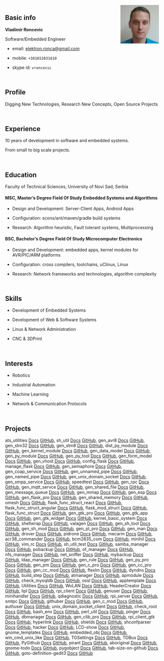 <img align="right" src="https://raw.githubusercontent.com/vroncevic/bio/master/images/profile.jpg" width="25%">

## Basic info

**Vladimir Roncevic**

Software/Embedded Engineer

* email: <elektron.ronca@gmail.com>

* mobile: `+381652031810`

* skype id: `vroncevic`

<br />

## Profile

Digging New Technologies, Research New Concepts, Open Source Projects

<br />

## Experience

10 years of development in software and embedded systems.

From small to big scale projects.

<br />

## Education

Faculty of Technical Sciences, University of Novi Sad, Serbia

#### MSC, Master’s Degree Field Of Study Embedded Systems and Algorithms

* Design and Development: Server-Client Apps, Android Apps

* Configuration: scons/ant/maven/gradle build systems

* Research: Algorithm heuristic, Fault tolerant systems, Multiprocessing

#### BSC, Bachelor’s Degree Field Of Study Microcomputer Electronics

* Design and Development: embedded apps, kernel modules for AVR/PIC/ARM platforms

* Configuration: cross compilers, toolchains, uClinux, Linux

* Research: Network frameworks and technologies, algorithm complexity

<br />

## Skills

* Development of Embedded Systems

* Development of Web & Software Systems

* Linux & Network Administration

* CNC & 3DPrint

<br />

## Interests

* Robotics

* Industrial Automation

* Machine Learning

* Network & Communication Protocols

<br />

## Projects

ats_utilities [Docs](https://ats-utilities.readthedocs.io/en/latest) [GitHub](https://github.com/vroncevic/ats_utilities), sh_util [Docs](https://sh-util.readthedocs.io/en/latest) [GitHub](https://github.com/vroncevic/sh_util), gen_avr8 [Docs](https://gen-avr8.readthedocs.io/en/latest) [GitHub](https://vroncevic.github.io/gen_avr8), gen_stm32 [Docs](https://gen-stm32.readthedocs.io/en/latest) [GitHub](https://github.com/vroncevic/gen_stm32), gen_stm8 [Docs](https://gen-stm8.readthedocs.io/en/latest) [GitHub](https://github.com/vroncevic/gen_stm8), dist_py_module [Docs](https://dist-py-module.readthedocs.io/en/latest) [GitHub](https://github.com/vroncevic/dist_py_module), gen_kernel_module [Docs](https://gen-kernel-module.readthedocs.io/en/latest) [GitHub](https://github.com/vroncevic/gen_kernel_module), gen_data_model [Docs](https://gen-data-model.readthedocs.io/en/latest) [GitHub](https://github.com/vroncevic/gen_data_model), gen_py_module [Docs](https://gen-py-module.readthedocs.io/en/latest) [GitHub](https://github.com/vroncevic/gen_py_module), gen_py_tool [Docs](https://gen-py-tool.readthedocs.io/en/latest) [GitHub](https://github.com/vroncevic/gen_py_tool), gen_form_model [Docs](https://gen-form-model.readthedocs.io/en/latest) [GitHub](https://github.com/vroncevic/gen_form_model), gen_vhost [Docs](https://gen-vhost.readthedocs.io/en/latest) [GitHub](https://github.com/vroncevic/gen_vhost), config_flask [Docs](https://config-flask.readthedocs.io/en/latest) [GitHub](https://github.com/vroncevic/config_flask), manage_flask [Docs](https://manage-flask.readthedocs.io/en/latest) [GitHub](https://github.com/vroncevic/manage_flask), gen_semaphore [Docs](https://gen-semaphore.readthedocs.io/en/latest) [GitHub](https://github.com/vroncevic/gen_semaphore), gen_coap_service [Docs](https://gen-coap-service.readthedocs.io/en/latest) [GitHub](https://github.com/vroncevic/gen_coap_service), gen_unnamed_pipe [Docs](https://gen-unnamed-pipe.readthedocs.io/en/latest) [GitHub](https://github.com/vroncevic/gen_unnamed_pipe), gen_named_pipe [Docs](https://gen-named-pipe.readthedocs.io/en/latest) [GitHub](https://github.com/vroncevic/gen_named_pipe), gen_unix_domain_socket [Docs](https://gen-unix-domain-socket.readthedocs.io/en/latest) [GitHub](https://github.com/vroncevic/gen_unix_domain_socket), gen_xmpp_service [Docs](https://gen-xmpp-service.readthedocs.io/en/latest) [GitHub](https://github.com/vroncevic/gen_xmpp_service), speedtest [Docs](https://speedtest.readthedocs.io/en/latest) [GitHub](https://github.com/vroncevic/speedtest), gen_rpc [Docs](https://gen-rpc.readthedocs.io/en/latest) [GitHub](https://github.com/vroncevic/gen_rpc), gen_mqtt_servce [Docs](https://gen-mqtt-servce.readthedocs.io/en/latest) [GitHub](https://github.com/vroncevic/gen_mqtt_servce), gen_shared_file [Docs](https://gen-shared-file.readthedocs.io/en/latest) [GitHub](https://github.com/vroncevic/gen_shared_file), gen_message_queue [Docs](https://gen-message-queue.readthedocs.io/en/latest) [GitHub](https://github.com/vroncevic/gen_message_queue), gen_mmap [Docs](https://gen-mmap.readthedocs.io/en/latest) [GitHub](https://github.com/vroncevic/gen_mmap), gen_esp [Docs](https://gen-esp.readthedocs.io/en/latest) [GitHub](https://github.com/vroncevic/gen_esp), gen_flask_pro [Docs](https://gen-flask-pro.readthedocs.io/en/latest) [GitHub](https://github.com/vroncevic/gen_flask_pro), gen_shared_memory [Docs](https://gen-shared-memory.readthedocs.io/en/latest) [GitHub](https://github.com/vroncevic/gen_shared_memory), omesh [Docs]() [GitHub](https://github.com/setiot/omesh), flask_func_struct_react [Docs](https://flask-func-struct-react.readthedocs.io/en/latest) [GitHub](https://github.com/vroncevic/flask_func_struct_react), flask_func_struct_angular [Docs](https://flask-func-struct-angular.readthedocs.io/en/latest) [GitHub](https://github.com/vroncevic/flask_func_struct_angular), flask_mod_struct [Docs](https://flask-mod-struct.readthedocs.io/en/latest) [GitHub](https://github.com/vroncevic/flask_mod_struct), flask_func_struct [Docs](https://flask-func-struct.readthedocs.io/en/latest) [GitHub](https://github.com/vroncevic/flask_func_struct), gen_gtk_pro [Docs](https://gen-gtk-pro.readthedocs.io/en/latest) [GitHub](https://github.com/vroncevic/gen_gtk_pro), gen_gtk_app [Docs](https://gen-gtk-app.readthedocs.io/en/latest) [GitHub](https://github.com/vroncevic/gen_gtk_app), gen_gtk_widget [Docs](https://gen-gtk-widget.readthedocs.io/en/latest) [GitHub](https://github.com/vroncevic/gen_gtk_widget), kernel_basic_system [Docs](https://kernel-basic-system.readthedocs.io/en/latest) [GitHub](https://github.com/vroncevic/kernel_basic_system), shellwrap [Docs](https://shellwrap.readthedocs.io/en/latest) [GitHub](https://github.com/vroncevic/shellwrap), valagen [Docs](https://valagen.readthedocs.io/en/latest) [GitHub](https://github.com/vroncevic/valagen), gen_sh_tool [Docs](https://gen-sh-tool.readthedocs.io/en/latest) [GitHub](https://github.com/vroncevic/gen_sh_tool), gen_sh_mod [Docs](https://gen-sh-mod.readthedocs.io/en/latest) [GitHub](https://github.com/vroncevic/gen_sh_mod), gen_pl_pro [Docs](https://gen-pl-pro.readthedocs.io/en/latest) [GitHub](https://github.com/vroncevic/gen_pl_pro), gen_man [Docs](https://gen-man.readthedocs.io/en/latest) [GitHub](https://github.com/vroncevic/gen_man), drover [Docs]() [GitHub](), pidrone [Docs]() [GitHub](), mecarm [Docs]() [GitHub](), acr38_commander [Docs]() [GitHub](), bcm2835_com [Docs]() [GitHub](), minihil [Docs]() [GitHub](), vim_rc [Docs](https://vim-rc.readthedocs.io/en/latest) [GitHub](https://github.com/vroncevic/vim_rc), sh_util_test [Docs](https://sh-util-test.readthedocs.io/en/latest) [GitHub](https://github.com/vroncevic/sh_util_test), samba_manager [Docs](https://samba-manager.readthedocs.io/en/latest) [GitHub](https://github.com/vroncevic/samba_manager), pobackup [Docs](https://pobackup.readthedocs.io/en/latest) [GitHub](https://github.com/vroncevic/pobackup), of_manager [Docs](https://of-manager.readthedocs.io/en/latest) [GitHub](https://github.com/vroncevic/of_manager), nfs_manager [Docs](https://nfs-manager.readthedocs.io/en/latest) [GitHub](https://github.com/vroncevic/nfs_manager), net_sniffer [Docs](https://net-sniffer.readthedocs.io/en/latest) [GitHub](https://github.com/vroncevic/net_sniffer), mybackup [Docs](https://mybackup.readthedocs.io/en/latest) [GitHub](https://github.com/vroncevic/mybackup), ldap_manager [Docs](https://ldap-manager.readthedocs.io/en/latest) [GitHub](https://github.com/vroncevic/ldap_manager), gen_rule [Docs](https://gen-rule.readthedocs.io/en/latest) [GitHub](https://github.com/vroncevic/gen_rule), gen_py_pro [Docs](https://gen-py-pro.readthedocs.io/en/latest) [GitHub](https://github.com/vroncevic/gen_py_pro), gen_pm [Docs](https://gen-pm.readthedocs.io/en/latest) [GitHub](https://github.com/vroncevic/gen_pm), gen_c_pro [Docs](https://gen-c-pro.readthedocs.io/en/latest) [GitHub](https://github.com/vroncevic/gen_c_pro), gen_cc_pro [Docs](https://gen-cc-pro.readthedocs.io/en/latest) [GitHub](https://github.com/vroncevic/gen_cc_pro), gen_cc_mod [Docs](https://gen-cc-mod.readthedocs.io/en/latest) [GitHub](https://github.com/vroncevic/gen_cc_mod), flexlm [Docs](https://flexlm.readthedocs.io/en/latest) [GitHub](https://github.com/vroncevic/flexlm), dyndns [Docs](https://dyn-dns.readthedocs.io/en/latest) [GitHub](https://github.com/vroncevic/dyndns), build_step [Docs](https://build-step.readthedocs.io/en/latest) [GitHub](https://github.com/vroncevic/build_step), atmanager [Docs](https://atmanager.readthedocs.io/en/latest) [GitHub](https://github.com/vroncevic/atmanager), apmodule [Docs](https://apmodule.readthedocs.io/en/latest/) [GitHub](https://github.com/vroncevic/apmodule), check_mysqldb [Docs](https://check-mysqldb.readthedocs.io/en/latest) [GitHub](https://github.com/vroncevic/check_mysqldb), ossl [Docs](https://ossl.readthedocs.io/en/latest) [GitHub](https://github.com/vroncevic/ossl), apptemplate [Docs](https://app-template.readthedocs.io/en/latest/) [GitHub](https://github.com/vroncevic/apptemplate), Utilities [Docs](https://java-utilities.readthedocs.io/en/latest) [GitHub](https://github.com/vroncevic/Utilities), WoLAN [Docs](https://wolan.readthedocs.io/en/latest) [GitHub](https://github.com/vroncevic/WoLAN), HeaderCreator [Docs](https://headercreator.readthedocs.io/en/latest) [GitHub](https://github.com/vroncevic/HeaderCreator), lipl [Docs](https://lipl.readthedocs.io/en/latest) [GitHub](https://github.com/vroncevic/lipl), rpi_client [Docs](https://rpi-client.readthedocs.io/en/latest) [GitHub](https://github.com/vroncevic/rpi_client), genuser [Docs](https://genuser.readthedocs.io/en/latest) [GitHub](https://github.com/vroncevic/genuser), minihandler [Docs](https://minihandler.readthedocs.io/en/latest) [GitHub](https://github.com/vroncevic/minihandler), qdiagnostic [Docs](https://qdiagnostic.readthedocs.io/en/latest) [GitHub](https://github.com/vroncevic/qdiagnostic), rpi_server [Docs](https://rpi-server.readthedocs.io/en/latest) [GitHub](https://github.com/vroncevic/rpi_server), smtpc [Docs](https://smtpc.readthedocs.io/en/latest) [GitHub](https://github.com/vroncevic/smtpc), githuber [Docs](https://githuber.readthedocs.io/en/latest) [GitHub](https://github.com/vroncevic/githuber), gen_c_mod [Docs](https://gen-c-mod.readthedocs.io/en/latest) [GitHub](https://github.com/vroncevic/gen_c_mod), authuser [Docs](https://authuser.readthedocs.io/en/latest) [GitHub](https://github.com/vroncevic/authuser), unix_domain_socket_client [Docs](https://unix-domain-socket-client.readthedocs.io/en/latest) [GitHub](https://github.com/vroncevic/unix_domain_socket_client), check_root [Docs](https://check-root.readthedocs.io/en/latest) [GitHub](https://github.com/vroncevic/check_root), bash_env [Docs](https://bash-env.readthedocs.io/en/latest) [GitHub](https://github.com/vroncevic/bash_env), perl_util [Docs](https://perl-util.readthedocs.io/en/latest) [GitHub](https://github.com/vroncevic/perl_util), pinger [Docs](https://pinger.readthedocs.io/en/latest) [GitHub](https://github.com/vroncevic/pinger), dbmanager [Docs](https://dbmanager.readthedocs.io/en/latest) [GitHub](https://github.com/vroncevic/dbmanager), gen_clib_pro [Docs](https://gen-clib-pro.readthedocs.io/en/latest) [GitHub](https://github.com/vroncevic/gen_clib_pro), rpi_client_gtk [Docs](https://rpi-client-gtk.readthedocs.io/en/latest) [GitHub](https://github.com/vroncevic/rpi_client_gtk), hyperlink [Docs](https://hyperlink-theme.readthedocs.io/en/latest) [GitHub](), shields [Docs](https://shields.readthedocs.io/en/latest) [GitHub](), shconfparser [Docs](https://shconfparser.readthedocs.io/en/latest) [GitHub](), hacker [Docs](https://hacker-theme.readthedocs.io/en/latest) [GitHub](), LCD-show [Docs](https://lcd-show.readthedocs.io/en/latest) [GitHub](https://github.com/vroncevic/LCD-show), gnome_templates [Docs](https://gnome-templates.readthedocs.io/en/latest) [GitHub](https://github.com/vroncevic/gnome_templates), embedded_obj [Docs](https://embedded-obj.readthedocs.io/en/latest) [GitHub](https://github.com/vroncevic/embedded_obj), win_cmd_unix_like [Docs](https://win-cmd-unix-like.readthedocs.io/en/latest) [GitHub](https://github.com/vroncevic/win_cmd_unix_like), TGSettings [Docs](https://tgsettings.readthedocs.io/en/latest) [GitHub](), TDBus [Docs](https://tdbus.readthedocs.io/en/latest) [GitHub](), PyGithub [Docs]() [GitHub](), pirant [Docs]() [GitHub](), aboriginal [Docs](https://aboriginal.readthedocs.io/en/latest) [GitHub](), gnome-todo [Docs](https://gnome-todo.readthedocs.io/en/latest) [GitHub](), pygobject [Docs]() [GitHub](), tab-size-on-github [Docs](https://tab-size-on-github.readthedocs.io/en/latest) [GitHub](), goto-definition-gedit3 [Docs](https://goto-definition-gedit3.readthedocs.io/en/latest) [GitHub]()
